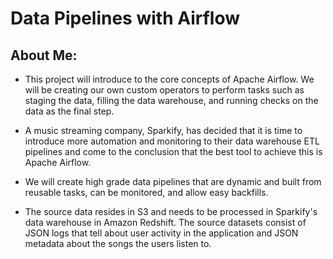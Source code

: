 # Data Pipelines with Airflow


## About Me: <br>

- This project will introduce to the core concepts of Apache Airflow. We will be creating our own custom operators to perform tasks such as staging the data, filling the data warehouse, and running checks on the data as the final step. <br>

- A music streaming company, Sparkify, has decided that it is time to introduce more automation and monitoring to their data warehouse ETL pipelines and come to the conclusion that the best tool to achieve this is Apache Airflow.

- We will create high grade data pipelines that are dynamic and built from reusable tasks, can be monitored, and allow easy backfills. <br>

- The source data resides in S3 and needs to be processed in Sparkify's data warehouse in Amazon Redshift. The source datasets consist of JSON logs that tell about user activity in the application and JSON metadata about the songs the users listen to.

